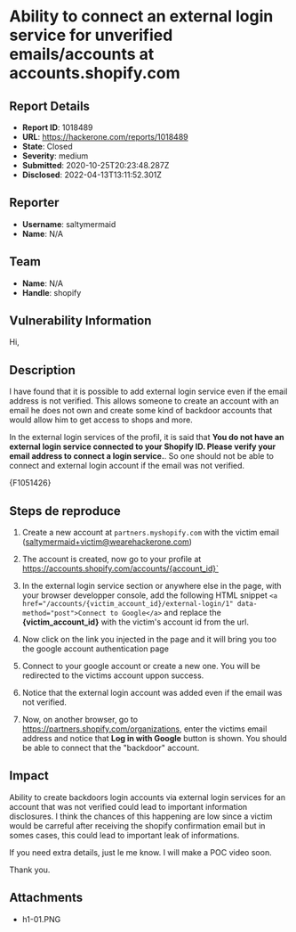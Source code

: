 # Ability to connect an external login service for unverified emails/accounts at accounts.shopify.com

## Report Details
- **Report ID**: 1018489
- **URL**: https://hackerone.com/reports/1018489
- **State**: Closed
- **Severity**: medium
- **Submitted**: 2020-10-25T20:23:48.287Z
- **Disclosed**: 2022-04-13T13:11:52.301Z

## Reporter
- **Username**: saltymermaid
- **Name**: N/A

## Team
- **Name**: N/A
- **Handle**: shopify

## Vulnerability Information
Hi,

## Description
I have found that it is possible to add external login service even if the email address is not verified. This allows someone to create an account with an email he does not own and create some kind of backdoor accounts that would allow him to get access to shops and more.

In the external login services of the profil, it is said that **You do not have an external login service connected to your Shopify ID. Please verify your email address to connect a login service.**. So one should not be able to connect and external login account if the email was not verified.

{F1051426}

## Steps de reproduce
1. Create a new account at `partners.myshopify.com` with the victim email (saltymermaid+victim@wearehackerone.com)

2.  The account is created, now go to your profile at  https://accounts.shopify.com/accounts/{account_id}`

3. In the external login service section or anywhere else in the page, with your browser developper console, add the following HTML snippet `<a href="/accounts/{victim_account_id}/external-login/1" data-method="post">Connect to Google</a>` and replace the **{victim_account_id}** with the victim's account id from the url.

4. Now click on the link you injected in the page and it will bring you too the google account authentication page

5. Connect to your google account or create a new one. You will be redirected to the victims account uppon success.

6. Notice that the external login account was added even if the email was not verified.

7. Now, on another browser, go to https://partners.shopify.com/organizations, enter the victims email address and notice that **Log in with Google** button is shown. You should be able to connect that the "backdoor" account.

## Impact

Ability to create backdoors login accounts via external login services for an account that was not verified could lead to important information disclosures. I think the chances of this happening  are low since a victim would be carreful after receiving the shopify confirmation email but in somes cases, this could lead to important leak of informations.

If you need extra details, just le me know. I will make a POC video soon.

Thank you.

## Attachments
- h1-01.PNG
